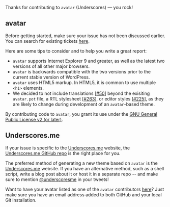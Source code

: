 Thanks for contributing to `avatar` (Underscores) — you rock!

## avatar
Before getting started, make sure your issue has not been discussed earlier. You can search for existing tickets [here](https://github.com/Automattic/avatar/search).

Here are some tips to consider and to help you write a great report:

* `avatar` supports Internet Explorer 9 and greater, as well as the latest two versions of all other major browsers.
* `avatar` is backwards compatible with the two versions prior to the current stable version of WordPress.
* `avatar` uses HTML5 markup. In HTML5, it is common to use multiple `<h1>` elements.
* We decided to not include translations [[#50](https://github.com/Automattic/avatar/pull/50)] beyond the exisiting `avatar.pot` file, a RTL stylesheet [[#263](https://github.com/Automattic/avatar/pull/263)], or editor styles [[#225](https://github.com/Automattic/avatar/pull/225)], as they are likely to change during development of an `avatar`-based theme.

By contributing code to `avatar`, you grant its use under the [GNU General Public License v2 (or later)](http://www.gnu.org/licenses/gpl-2.0.html).

## Underscores.me
If your issue is specific to the [Underscores.me](http://underscores.me) website, the [Underscores.me GitHub repo](https://github.com/Automattic/underscores.me) is the right place for you.

The preferred method of generating a new theme based on `avatar` is the [Underscores.me](http://underscores.me) website. If you have an alternative method, such as a shell script, write a blog post about it or host it in a separate repo -- and make sure to mention [@underscoresme](https://twitter.com/underscoresme) in your tweets!

Want to have your avatar listed as one of the `avatar` contributors [here](http://underscores.me/#contribute)? Just make sure you have an email address added to both GitHub and your local Git installation.
